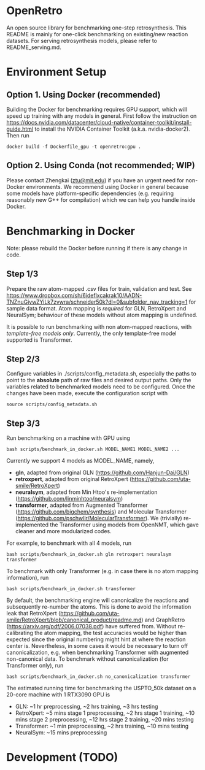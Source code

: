 # OpenRetro
An open source library for benchmarking one-step retrosynthesis.
This README is mainly for one-click benchmarking on existing/new reaction datasets.
For serving retrosynthesis models, please refer to README_serving.md.

# Environment Setup
## Option 1. Using Docker (recommended)
Building the Docker for benchmarking requires GPU support,
which will speed up training with any models in general.
First follow the instruction on https://docs.nvidia.com/datacenter/cloud-native/container-toolkit/install-guide.html
to install the NVIDIA Container Toolkit (a.k.a. nvidia-docker2). Then run
```    
docker build -f Dockerfile_gpu -t openretro:gpu .
```

## Option 2. Using Conda (not recommended; WIP)
Please contact Zhengkai (ztu@mit.edu) if you have an urgent need for non-Docker environments.
We recommend using Docker in general because some models have platform-specific dependencies
(e.g. requiring reasonably new G++ for compilation) which we can help you handle inside Docker.

# Benchmarking in Docker
Note: please rebuild the Docker before running if there is any change in code.

## Step 1/3
Prepare the raw atom-mapped .csv files for train, validation and test.
See https://www.dropbox.com/sh/6ideflxcakrak10/AADN-TNZnuGjvwZYiLk7zvwra/schneider50k?dl=0&subfolder_nav_tracking=1
for sample data format.
Atom mapping is *required* for GLN, RetroXpert and NeuralSym;
behaviour of these models without atom mapping is undefined.

It is possible to run benchmarking with non atom-mapped reactions, with *template-free models only*.
Currently, the only template-free model supported is Transformer.

## Step 2/3
Configure variables in ./scripts/config_metadata.sh, especially the paths to point to the <b>absolute</b> path of 
raw files and desired output paths. Only the variables related to benchmarked models need to be configured. 
Once the changes have been made, execute the configuration script with
```
source scripts/config_metadata.sh
```

## Step 3/3
Run benchmarking on a machine with GPU using
```
bash scripts/benchmark_in_docker.sh MODEL_NAME1 MODEL_NAME2 ...
```
Currently we support 4 models as MODEL_NAME, namely,
* <b>gln</b>, adapted from original GLN (https://github.com/Hanjun-Dai/GLN)
* <b>retroxpert</b>, adapted from original RetroXpert (https://github.com/uta-smile/RetroXpert)
* <b>neuralsym</b>, adapted from Min Htoo's re-implementation (https://github.com/linminhtoo/neuralsym)
* <b>transformer</b>, adapted from Augmented Transformer (https://github.com/bigchem/synthesis)
  and Molecular Transformer (https://github.com/pschwllr/MolecularTransformer).
  We (trivially) re-implemented the Transformer using models from OpenNMT, which gave cleaner and more modularized codes. 
  
For example, to benchmark with all 4 models, run
```
bash scripts/benchmark_in_docker.sh gln retroxpert neuralsym transformer
```

To benchmark with only Transformer (e.g. in case there is no atom mapping information), run
```
bash scripts/benchmark_in_docker.sh transformer
```

By default, the benchmarking engine will canonicalize the reactions and subsequently re-number the atoms.
This is done to avoid the information leak that RetroXpert (https://github.com/uta-smile/RetroXpert/blob/canonical_product/readme.md)
and GraphRetro (https://arxiv.org/pdf/2006.07038.pdf) have suffered from.
Without re-calibrating the atom mapping, the test accuracies would be higher than expected
since the original numbering might hint at where the reaction center is.
Nevertheless, in some cases it would be necessary to turn off canonicalization,
e.g. when benchmarking Transformer with augmented non-canonical data.
To benchmark without canonicalization (for Transformer only), run
```
bash scripts/benchmark_in_docker.sh no_canonicalization transformer
```

The estimated running time for benchmarking the USPTO_50k dataset on a 20-core machine with 1 RTX3090 GPU is
* GLN:
  ~1 hr preprocessing, ~2 hrs training, ~3 hrs testing
* RetroXpert:
  ~5 mins stage 1 preprocessing, ~2 hrs stage 1 training,
  ~10 mins stage 2 preprocessing, ~12 hrs stage 2 training, ~20 mins testing
* Transformer:
  ~1 min preprocessing, ~2 hrs training, ~10 mins testing
* NeuralSym:
  ~15 mins preprocessing

# Development (TODO)
